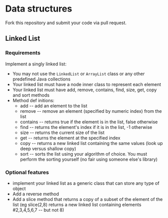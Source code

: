 # Data structures

Fork this repository and submit your code via pull request.

## Linked List


### Requirements

Implement a singly linked list:

- You may not use the `LinkedList` or `ArrayList` class or any other predefined Java collections
- Your linked list must have a node inner class to represent each element
- Your linked list must have add, remove, contains, find, size, get, copy and sort methods
- Method def
initions:
	- add -- add an element to the list
	- remove -- remove an element (specified by numeric index) from the list
	- contains -- returns true if the element is in the list, false otherwise
	- find -- returns the element's index if it is in the list, -1 otherwise
	- size -- returns the current size of the list
	- get -- returns the element at the specified index
	- copy -- returns a new linked list containing the same values (look up deep versus shallow copy)
	- sort -- sorts the list using your algorithm of choice. You must perform the sorting yourself (no fair using someone else's library)


### Optional features

- implement your linked list as a generic class that can store any type of object
- Add a reverse method
- Add a slice method that returns a copy of a subset of the element of the list (eg slice(2,8) returns a new linked list containing elements #2,3,4,5,6,7 -- but not 8)

